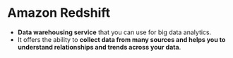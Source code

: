 # Amazon Redshift
- **Data warehousing service** that you can use for big data analytics.
- It offers the ability to **collect data from many sources and helps you to understand relationships and trends across your data**.